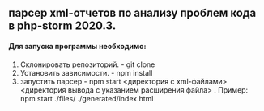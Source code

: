 ## парсер xml-отчетов по анализу проблем кода в php-storm 2020.3.

#### Для запуска программы необходимо:
1. Склонировать репозиторий. - git clone
2. Установить зависимости. - npm install 
3. запустить парсер - npm start <директория с xml-файлами> <директория вывода с указанием расширения файла> . Пример: npm start ./files/ ./generated/index.html